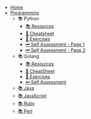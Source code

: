 - [Home](/)
- [Programming](programming/index)
  - 📚 Python
    - [📚 Resources](programming/python)
    - [📃 Cheatsheet](programming/python/cheatsheet)
    - [📎 Exercises](programming/python/exercises)
    - [⏮ Self Assessment - Page 1](programming/python/assessment-1)
    - [⏮ Self Assessment - Page 2](programming/python/assessment-2)
  - 📚 Golang
    - [📚 Resources](programming/go)
    - [📃 CheatSheet](programming/go/cheatsheet)
    - [📎 Exercises](programming/go/exercises)
    - [⏮ Self Assessment](programming/go/assessment)
  - [📚 Java](programming/java)
  - [📚 JavaScript](programming/javascript)  
  - [📚 Ruby](programming/ruby)
  - [📚 Perl](programming/perl)
  
